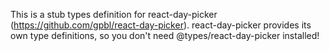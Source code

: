 This is a stub types definition for react-day-picker (https://github.com/gpbl/react-day-picker).
react-day-picker provides its own type definitions, so you don't need @types/react-day-picker installed!